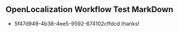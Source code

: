 ## OpenLocalization Workflow Test MarkDown
* 5f47d949-4b38-4ee5-9592-674102cffdcd 
thanks!<!--HONumber=Mar16_HO3-->
